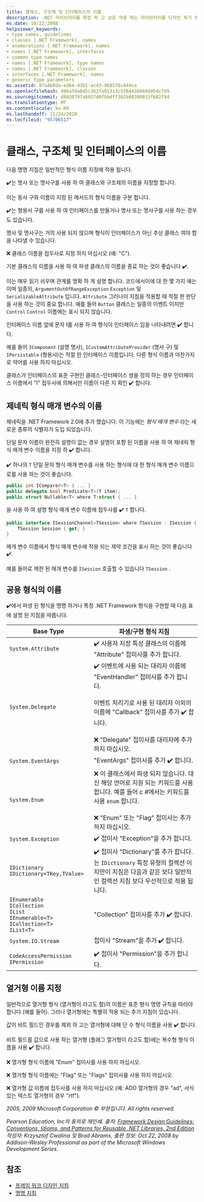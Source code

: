 ```yaml
---
title: 클래스, 구조체 및 인터페이스의 이름
description: .NET 라이브러리를 확장 하 고 상호 작용 하는 라이브러리를 디자인 하기 위한 지침의 일부로 클래스, 구조체 및 인터페이스의 이름을 지정 하는 데 이러한 지침을 사용 합니다.
ms.date: 10/22/2008
helpviewer_keywords:
- type names, guidelines
- classes [.NET Framework], names
- enumerations [.NET Framework], names
- names [.NET Framework], interfaces
- common type names
- names [.NET Framework], type names
- names [.NET Framework], classes
- interfaces [.NET Framework], names
- generic type parameters
ms.assetid: 87a4b0da-ed64-43b1-ac43-968576c444ce
ms.openlocfilehash: 49bafda0d5c362fa02313c5304436069d054cfd9
ms.sourcegitcommit: d8020797a6657d0fbbdff362b80300815f682f94
ms.translationtype: MT
ms.contentlocale: ko-KR
ms.lasthandoff: 11/24/2020
ms.locfileid: "95706517"
---
```

# <a name="names-of-classes-structs-and-interfaces"></a>클래스, 구조체 및 인터페이스의 이름

다음 명명 지침은 일반적인 형식 이름 지정에 적용 됩니다.

 ✔️는 명사 또는 명사구를 사용 하 여 클래스와 구조체의 이름을 지정할 합니다.

 이는 동사 구와 이름이 지정 된 메서드의 형식 이름을 구분 합니다.

 ✔️는 형용사 구를 사용 하 여 인터페이스를 만들거나 명사 또는 명사구를 사용 하는 경우도 있습니다.

 명사 및 명사구는 거의 사용 되지 않으며 형식이 인터페이스가 아닌 추상 클래스 여야 함을 나타낼 수 있습니다.

 ❌ 클래스 이름을 접두사로 지정 하지 마십시오 (예: "C").

 기본 클래스의 이름을 사용 하 여 파생 클래스의 이름을 종료 하는 것이 좋습니다 ✔️.

 이는 매우 읽기 쉬우며 관계를 명확 하 게 설명 합니다. 코드에서이에 대 한 몇 가지 예는 이며 일종의, `ArgumentOutOfRangeException` `Exception` 및 `SerializableAttribute` 입니다. `Attribute` 그러나이 지침을 적용할 때 적절 한 판단을 사용 하는 것이 중요 합니다. 예를 들어 `Button` 클래스는 일종의 이벤트 이지만 `Control` `Control` 이름에는 표시 되지 않습니다.

 인터페이스 이름 앞에 문자 I를 사용 하 여 형식이 인터페이스 임을 나타내려면 ✔️ 합니다.

 예를 들어 `IComponent` (설명 명사), `ICustomAttributeProvider` (명사 구) 및 `IPersistable` (형용사)는 적절 한 인터페이스 이름입니다. 다른 형식 이름과 마찬가지로 약어를 사용 하지 마십시오.

 클래스가 인터페이스의 표준 구현인 클래스-인터페이스 쌍을 정의 하는 경우 인터페이스 이름에서 "I" 접두사에 의해서만 이름이 다른 지 확인 ✔️ 합니다.

## <a name="names-of-generic-type-parameters"></a>제네릭 형식 매개 변수의 이름

 제네릭을 .NET Framework 2.0에 추가 했습니다. 이 기능에는 *형식 매개 변수* 라는 새로운 종류의 식별자가 도입 되었습니다.

 단일 문자 이름이 완전히 설명이 없는 경우 설명이 포함 된 이름을 사용 하 여 제네릭 형식 매개 변수 이름을 지정 하 ✔️ 합니다.

 ✔️ 하나의 `T` 단일 문자 형식 매개 변수를 사용 하는 형식에 대 한 형식 매개 변수 이름으로를 사용 하는 것이 좋습니다.

```csharp
public int IComparer<T> { ... }
public delegate bool Predicate<T>(T item);
public struct Nullable<T> where T:struct { ... }
```

 을 사용 하 여 설명 형식 매개 변수 이름에 접두사를 ✔️ `T` 합니다.

```csharp
public interface ISessionChannel<TSession> where TSession : ISession {
    TSession Session { get; }
}
```

 매개 변수 이름에서 형식 매개 변수에 적용 되는 제약 조건을 표시 하는 것이 좋습니다 ✔️.

 예를 들어로 제한 된 매개 변수를 `ISession` 호출할 수 있습니다 `TSession` .

## <a name="names-of-common-types"></a>공용 형식의 이름

 ✔️에서 파생 된 형식을 명명 하거나 특정 .NET Framework 형식을 구현할 때 다음 표에 설명 된 지침을 따릅니다.

|Base Type|파생/구현 형식 지침|
|---------------|------------------------------------------|
|`System.Attribute`|✔️ 사용자 지정 특성 클래스의 이름에 "Attribute" 접미사를 추가 합니다.|
|`System.Delegate`|✔️ 이벤트에 사용 되는 대리자 이름에 "EventHandler" 접미사를 추가 합니다.<br /><br /> 이벤트 처리기로 사용 된 대리자 이외의 이름에 "Callback" 접미사를 추가 ✔️ 합니다.<br /><br /> ❌ "Delegate" 접미사를 대리자에 추가 하지 마십시오.|
|`System.EventArgs`|"EventArgs" 접미사를 추가 ✔️ 합니다.|
|`System.Enum`|❌ 이 클래스에서 파생 되지 않습니다. 대신 해당 언어로 지원 되는 키워드를 사용 합니다. 예를 들어 c #에서는 키워드를 사용 `enum` 합니다.<br /><br /> ❌ "Enum" 또는 "Flag" 접미사는 추가 하지 마십시오.|
|`System.Exception`|✔️ 접미사 "Exception"을 추가 합니다.|
|`IDictionary` <br /> `IDictionary<TKey,TValue>`|✔️ 접미사 "Dictionary"를 추가 합니다. 는 `IDictionary` 특정 유형의 컬렉션 이지만이 지침은 다음과 같은 보다 일반적인 컬렉션 지침 보다 우선적으로 적용 됩니다.|
|`IEnumerable` <br /> `ICollection` <br /> `IList` <br /> `IEnumerable<T>` <br /> `ICollection<T>` <br /> `IList<T>`|"Collection" 접미사를 추가 ✔️ 합니다.|
|`System.IO.Stream`|접미사 "Stream"을 추가 ✔️ 합니다.|
|`CodeAccessPermission IPermission`|✔️ 접미사 "Permission"을 추가 합니다.|

## <a name="naming-enumerations"></a>열거형 이름 지정

 일반적으로 열거형 형식 (열거형이 라고도 함)의 이름은 표준 형식 명명 규칙을 따라야 합니다 (예를 들어). 그러나 열거형에는 특별히 적용 되는 추가 지침이 있습니다.

 값이 비트 필드인 경우를 제외 하 고는 열거형에 대해 단 수 형식 이름을 사용 ✔️ 합니다.

 비트 필드를 값으로 사용 하는 열거형 (플래그 열거형이 라고도 함)에는 복수형 형식 이름을 사용 ✔️ 합니다.

 ❌ 열거형 형식 이름에 "Enum" 접미사를 사용 하지 마십시오.

 ❌ 열거형 형식 이름에는 "Flag" 또는 "Flags" 접미사를 사용 하지 마십시오.

 ❌ 열거형 값 이름에 접두사를 사용 하지 마십시오 (예: ADO 열거형의 경우 "ad", 서식 있는 텍스트 열거형의 경우 "rtf").

 *2005, 2009 Microsoft Corporation © 부분입니다. All rights reserved.*

 *Pearson Education, Inc의 동의로 재인쇄. 출처: [Framework Design Guidelines: Conventions, Idioms, and Patterns for Reusable .NET Libraries, 2nd Edition](https://www.informit.com/store/framework-design-guidelines-conventions-idioms-and-9780321545619) 작성자: Krzysztof Cwalina 및 Brad Abrams, 출판 정보: Oct 22, 2008 by Addison-Wesley Professional as part of the Microsoft Windows Development Series.*

## <a name="see-also"></a>참조

- [프레임 워크 디자인 지침](index.md)
- [명명 지침](naming-guidelines.md)
